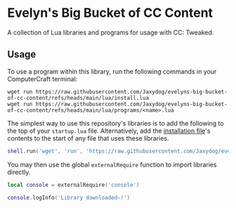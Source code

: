 # Evelyn's Big Bucket of CC Content

A collection of Lua libraries and programs for usage with CC: Tweaked.

## Usage

To use a program within this library,
run the following commands in your ComputerCraft terminal:

```
wget run https://raw.githubusercontent.com/Jaxydog/evelyns-big-bucket-of-cc-content/refs/heads/main/lua/install.lua
wget run https://raw.githubusercontent.com/Jaxydog/evelyns-big-bucket-of-cc-content/refs/heads/main/lua/programs/<name>.lua
```

The simplest way to use this repository's libraries
is to add the following to the top of your `startup.lua` file.
Alternatively,
add the [installation file](./lua/install.lua)'s contents
to the start of any file that uses these libraries.

```lua
shell.run('wget', 'run', 'https://raw.githubusercontent.com/Jaxydog/evelyns-big-bucket-of-cc-content/refs/heads/main/lua/install.lua')
```

You may then use the global `externalRequire` function to import libraries directly.

```lua
local console = externalRequire('console')

console.logInfo('Library downloaded~!')
```
